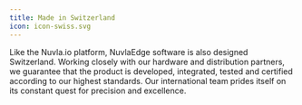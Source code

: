 ```yaml
---
title: Made in Switzerland
icon: icon-swiss.svg
---
```


Like the Nuvla.io platform, NuvlaEdge software is also designed Switzerland. Working closely with our hardware and distribution partners, we guarantee that the product is developed, integrated, tested and certified according to our highest standards. Our international team prides itself on its constant quest for precision and excellence.
